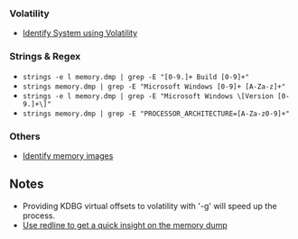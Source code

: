 ### Volatility
   * [Identify System using Volatility](https://andreafortuna.org/2017/06/25/volatility-my-own-cheatsheet-part-1-image-identification/)
### Strings & Regex
   * `strings -e l memory.dmp | grep -E "[0-9.]+ Build [0-9]+"`
   * `strings memory.dmp | grep -E "Microsoft Windows [0-9]+ [A-Za-z]+"`
   * `strings -e l memory.dmp | grep -E "Microsoft Windows \[Version [0-9.]+\]"`
   * `strings memory.dmp | grep -E "PROCESSOR_ARCHITECTURE=[A-Za-z0-9]+"`
### Others
   * [Identify memory images](https://gleeda.blogspot.com/2010/12/identifying-memory-images.html)

## Notes
<ul>
   <li>Providing KDBG virtual offsets to volatility with '-g' will speed up the process.</li>
   <li><a href="https://www.fireeye.com/content/dam/fireeye-www/services/freeware/ug-redline.pdf">Use redline to get a quick insight on the memory dump</a></li>
</ul>
